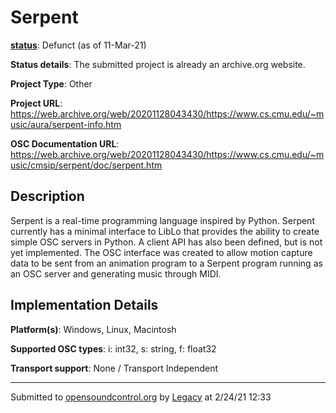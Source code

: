 # Serpent

**[status](../implementation-status.html)**: Defunct (as of 11-Mar-21)

**Status details**: 
The submitted project is already an archive.org website.

**Project Type**: Other

**Project URL**: <https://web.archive.org/web/20201128043430/https://www.cs.cmu.edu/~music/aura/serpent-info.htm>

**OSC Documentation URL**: <https://web.archive.org/web/20201128043430/https://www.cs.cmu.edu/~music/cmsip/serpent/doc/serpent.htm>

## Description

Serpent is a real-time programming language inspired by Python. Serpent currently has a minimal interface to LibLo that provides the ability to create simple OSC servers in Python. A client API has also been defined, but is not yet implemented. The OSC interface was created to allow motion capture data to be sent from an animation program to a Serpent program running as an OSC server and generating music through MIDI.

## Implementation Details

**Platform(s)**: Windows, Linux, Macintosh

**Supported OSC types**: i: int32, s: string, f: float32

**Transport support**: None / Transport Independent

---
Submitted to [opensoundcontrol.org](https://opensoundcontrol.org) by [Legacy](legacy-site.html) at 2/24/21 12:33
